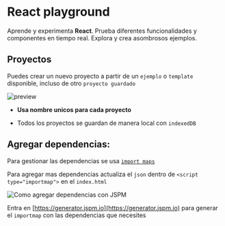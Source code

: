 # React playground

Aprende y experimenta **React**.
Prueba diferentes funcionalidades y componentes en tiempo real.
Explora y crea asombrosos ejemplos.

## Proyectos

Puedes crear un nuevo proyecto a partir de un `ejemplo` o `template` disponible, incluso de otro `proyecto guardado`


![preview](./preview.gif)

* **Usa nombre unicos para cada proyecto**

* Todos los proyectos se guardan de manera local con `indexedDB`

## Agregar dependencias:

Para gestionar las dependencias se usa [`import maps`](https://developer.mozilla.org/en-US/docs/Web/HTML/Element/script/type/importmap)

Para agregar mas dependencias actualiza el `json` dentro de `<script type="importmap">` en el `index.html`

![Como agregar dependencias con JSPM](./preview-jspm.gif)

Entra en [https://generator.jspm.io](https://generator.jspm.io) para generar el `importmap` con las dependencias que necesites
